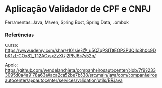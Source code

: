 # Aplicação Validador de CPF e CNPJ

<p>Ferramentas: Java, Maven, Spring Boot, Spring Data, Lombok</p>

<h3>Referências</h3>

Curso: 
https://www.udemy.com/share/101sie3@_u5QZqPSIT9EOP3PUQIIc8hOc9DbK1zL-COx82_T12ACxsxZzXt7j2PFJ6b7s52n/

Apoio: https://github.com/wendelanchieta/companheirosautocenter/blob/7f992333095d0a4a9178a63a0aca2ca52be7b638/src/main/java/com/companheirosautocenter/appautocenter/services/validation/utils/BR.java

